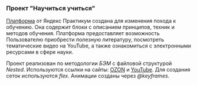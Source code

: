 ### Проект "Научиться учиться"
[Платформа](http://127.0.0.1:5500/ "Научиться учиться") от Яндекс Практикум создана для изменения похода к обучению. Она содержит блоки с описанием принципов, техник и методов обучения. Платформа предоставляет возможность Пользователю приобрести полезную литературу, посмотреть тематические видео на YouTube, а также ознакомиться с электронными ресурсами в сфере науки. 

Проект реализован по методологии *БЭМ* с файловой структурой *Nested*. Используются ссылки на сайты: [OZON](_https://www.ozon.ru/ "OZON") и [YouTube](https://www.youtube.com/ "YouTube"). Для создания сеток используются *flex*. Анимации созданы через *@keyframes*. 


